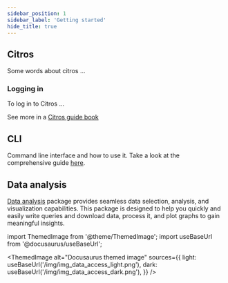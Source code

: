 ```yaml
---
sidebar_position: 1
sidebar_label: 'Getting started'
hide_title: true
---
```


## Citros

Some words about citros ...

### Logging in

To log in to Citros ...

See more in a [Citros guide book](/docs-citros)

## CLI

Command line interface and how to use it.
Take a look at the comprehensive guide [here](/docs-cli).

## Data analysis

[Data analysis](/docs-data-analysis) package provides seamless data selection, analysis, and visualization capabilities. This package is designed to help you quickly and easily write queries and download data, process it, and plot graphs to gain meaningful insights.

import ThemedImage from '@theme/ThemedImage';
import useBaseUrl from '@docusaurus/useBaseUrl';

<ThemedImage
  alt="Docusaurus themed image"
  sources={{
    light: useBaseUrl('/img/img_data_access_light.png'),
    dark: useBaseUrl('/img/img_data_access_dark.png'),
  }}
/>